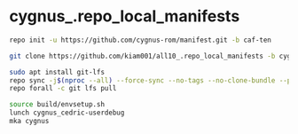 # cygnus_.repo_local_manifests

```bash
repo init -u https://github.com/cygnus-rom/manifest.git -b caf-ten
```
```bash
git clone https://github.com/kiam001/all10_.repo_local_manifests -b cygnus .repo/local_manifests
```
```bash
sudo apt install git-lfs
repo sync -j$(nproc --all) --force-sync --no-tags --no-clone-bundle --prune --optimized-fetch
repo forall -c git lfs pull
```

```bash
source build/envsetup.sh
lunch cygnus_cedric-userdebug
mka cygnus
```
